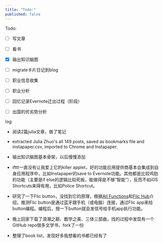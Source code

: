 ```yaml
---
title: "Todo:"
published: false
---
```

Todo:

- [ ] 写文章

- [ ] 看书

- [x] 输出知识脑图

- [ ] migrate卡片日记到blog

- [ ] 职业信息收集

- [ ] 职业分析

- [ ] 回忆记录Evernote迁出过程（阶段）

- [ ] 出国的优劣势分析

log:

- 阅读2篇julia文章，做了笔记

- extracted Julia Zhuo's all 149 posts, saved as bookmarks file and instapaper.csv, imported to Chrome and Instapaper.

- 输出知识脑图基本骨架，以后慢慢添加

- ifttt一直没有让我爱上它的killer applet，好的功能应用提供商基本会集成到自身应用程序中，比如Instapaper的save to Evernote功能。其他都是比较鸡肋的功能（主要是if else的逻辑比较死板，能做得是不够“智能”），反而不如iOS Shortcuts来得有用，比如Police Shortcut。

- 研究了一下Flic button，没找到它的原理，根据[All Functions](https://flic.io/all-functions)和[Flic Hub](https://flic.io/flic-hub)介绍，推测Flic button是通过蓝牙跟手机（或电脑）连接，通过Flic app来给button编程。编程后，按一下button就会发信号给手机app执行功能。

- 晚上回家下载了浪潮之巅、数学之美、三体三部曲，找的过程中发现有一个GitHub repo很多文学书，fork了一份

- 整理了book list，发现好多我想看的书都已经有了

